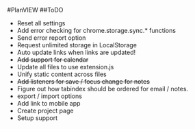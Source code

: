 #PlanVIEW
##ToDO
- Reset all settings
- Add error checking for chrome.storage.sync.* functions
- Send error report option
- Request unlimited storage in LocalStorage
- Auto update links when links are updated!
- ~~Add support for calendar~~
- Update all files to use extension.js
- Unify static content across files
- ~~Add listeners for save / focus change for notes~~
- Figure out how tabindex should be ordered for email / notes.
- export / import options
- Add link to mobile app
- Create project page
- Setup support